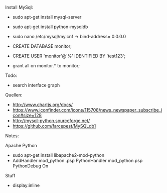 Install MySql:

* sudo apt-get install mysql-server

* sudo apt-get install python-mysqldb

* sudo nano /etc/mysql/my.cnf
-> bind-address= 0.0.0.0

* CREATE DATABASE monitor;

* CREATE USER 'monitor'@'%' IDENTIFIED BY 'test123';

* grant all on monitor.* to monitor;

Todo:

* search interface graph

Quellen:
* http://www.chartjs.org/docs/
* https://www.iconfinder.com/icons/115708/news_newspaper_subscribe_icon#size=128
* http://mysql-python.sourceforge.net/
* https://github.com/farcepest/MySQLdb1


Notes:

Apache Python
* sudo apt-get install libapache2-mod-python
* AddHandler mod_python .psp
  PythonHandler mod_python.psp
  PythonDebug On

Stuff
* display:inline